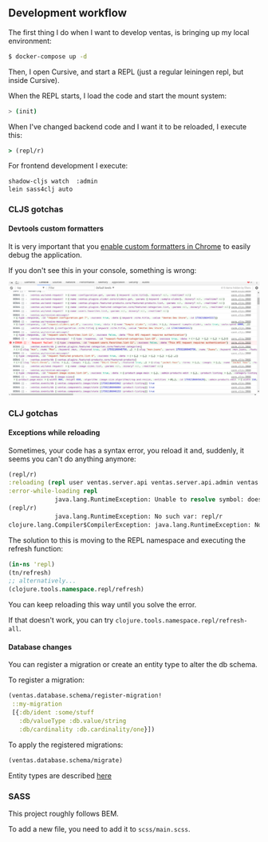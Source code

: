 ## Development workflow

The first thing I do when I want to develop ventas, is bringing up my local environment:

```bash
$ docker-compose up -d
```

Then, I open Cursive, and start a REPL (just a regular leiningen repl, but inside Cursive).

When the REPL starts, I load the code and start the mount system:

```bash
> (init)
```

When I've changed backend code and I want it to be reloaded, I execute this:

```clojure 
> (repl/r)
```

For frontend development I execute:

```
shadow-cljs watch  :admin
lein sass4clj auto
```

### CLJS gotchas

#### Devtools custom formatters

It is very important that you [enable custom formatters in Chrome](https://github.com/binaryage/cljs-devtools/blob/master/docs/installation.md#enable-custom-formatters-in-chrome) to easily debug the application.

If you don't see this in your console, something is wrong:

![devtools](./devtools.png)



### CLJ gotchas

#### Exceptions while reloading

Sometimes, your code has a syntax error, you reload it and, suddenly, it seems you can't do anything anymore:

```clojure
(repl/r)
:reloading (repl user ventas.server.api ventas.server.api.admin ventas.server.api.user ventas.server.api.description ventas.plugins.featured-categories.core ventas.plugins.slider.core ventas.plugins.blog.core ventas.plugins.featured-products.core ventas.core ventas.database-test)
:error-while-loading repl
             java.lang.RuntimeException: Unable to resolve symbol: doesnotexist
(repl/r)
             java.lang.RuntimeException: No such var: repl/r
clojure.lang.Compiler$CompilerException: java.lang.RuntimeException: No such var: repl/r, compiling:(/tmp/form-init1507582247396403063.clj:1:1)

```

The solution to this is moving to the REPL namespace and executing the refresh function:

```clojure
(in-ns 'repl)
(tn/refresh)
;; alternatively...
(clojure.tools.namespace.repl/refresh)
```

You can keep reloading this way until you solve the error.

If that doesn't work, you can try `clojure.tools.namespace.repl/refresh-all`.

#### Database changes

You can register a migration or create an entity type to alter the db schema.

To register a migration:

```clojure
(ventas.database.schema/register-migration!
 ::my-migration
 [{:db/ident :some/stuff
   :db/valueType :db.value/string
   :db/cardinality :db.cardinality/one}])
```

To apply the registered migrations:

```clojure
(ventas.database.schema/migrate)
```

Entity types are described [here](./Entity_types.md)

### SASS

This project roughly follows BEM.

To add a new file, you need to add it to `scss/main.scss`.